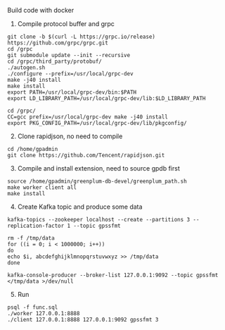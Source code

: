 Build code with docker

1. Compile protocol buffer and grpc
```
git clone -b $(curl -L https://grpc.io/release) https://github.com/grpc/grpc.git
cd /grpc
git submodule update --init --recursive
cd /grpc/third_party/protobuf/
./autogen.sh
./configure --prefix=/usr/local/grpc-dev
make -j40 install
make install
export PATH=/usr/local/grpc-dev/bin:$PATH
export LD_LIBRARY_PATH=/usr/local/grpc-dev/lib:$LD_LIBRARY_PATH

cd /grpc/
CC=gcc prefix=/usr/local/grpc-dev make -j40 install
export PKG_CONFIG_PATH=/usr/local/grpc-dev/lib/pkgconfig/
```

2. Clone rapidjson, no need to compile
```
cd /home/gpadmin
git clone https://github.com/Tencent/rapidjson.git
```

3. Compile and install extension, need to source gpdb first
```
source /home/gpadmin/greenplum-db-devel/greenplum_path.sh
make worker client all
make install
```

4. Create Kafka topic and produce some data
```
kafka-topics --zookeeper localhost --create --partitions 3 --replication-factor 1 --topic gpssfmt

rm -f /tmp/data
for ((i = 0; i < 1000000; i++))
do
echo $i, abcdefghijklmnopqrstuvwxyz >> /tmp/data
done

kafka-console-producer --broker-list 127.0.0.1:9092 --topic gpssfmt </tmp/data >/dev/null
```

5. Run
```
psql -f func.sql
./worker 127.0.0.1:8888
./client 127.0.0.1:8888 127.0.0.1:9092 gpssfmt 3
```